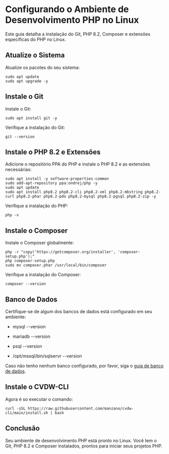 
# Configurando o Ambiente de Desenvolvimento PHP no Linux

Este guia detalha a instalação do Git, PHP 8.2, Composer e extensões específicas do PHP no Linux.

## Atualize o Sistema

Atualize os pacotes do seu sistema:

```console
sudo apt update
sudo apt upgrade -y
```

## Instale o Git

Instale o Git:

```console
sudo apt install git -y
```

Verifique a instalação do Git:

```console
git --version
```

## Instale o PHP 8.2 e Extensões

Adicione o repositório PPA do PHP e instale o PHP 8.2 e as extensões necessárias:

```console
sudo apt install -y software-properties-common
sudo add-apt-repository ppa:ondrej/php -y
sudo apt update
sudo apt install php8.2 php8.2-cli php8.2-xml php8.2-mbstring php8.2-curl php8.2-phar php8.2-pdo php8.2-mysql php8.2-pgsql php8.2-zip -y
```

Verifique a instalação do PHP:

```console
php -v
```

## Instale o Composer

Instale o Composer globalmente:

```console
php -r "copy('https://getcomposer.org/installer', 'composer-setup.php');"
php composer-setup.php
sudo mv composer.phar /usr/local/bin/composer
```

Verifique a instalação do Composer:

```console
composer --version
```

## Banco de Dados

Certifique-se de algum dos bancos de dados está configurado em seu ambiente:

- mysql --version

- mariadb --version

- psql --version

- /opt/mssql/bin/sqlservr --version

Caso não tenho nenhum banco configurado, por favor, siga o [guia de banco de dados](Guia_DB.md).

## Instale o CVDW-CLI

Agora é so executar o comando:

```console
curl -sSL https://raw.githubusercontent.com/manzano/cvdw-cli/main/install.sh | bash
```

## Conclusão

Seu ambiente de desenvolvimento PHP está pronto no Linux. Você tem o Git, PHP 8.2 e Composer instalados, prontos para iniciar seus projetos PHP.
